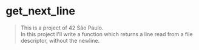 # get_next_line

> This is a project of 42 São Paulo.  
> In this project I'll write a function which returns a line read from a file descriptor, without the  newline.
